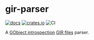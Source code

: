 # gir-parser

[![docs](https://docs.rs/gir-parser/badge.svg)](https://docs.rs/gir-parser/) [![crates.io](https://img.shields.io/crates/v/gir-parser)](https://crates.io/crates/gir-parser) ![CI](https://github.com/bilelmoussaoui/gir-parser/workflows/CI/badge.svg)

A [GObject introspection](https://gi.readthedocs.io/en/latest/) [GIR files](https://gi.readthedocs.io/en/latest/tools/g-ir-generate.html) parser.
